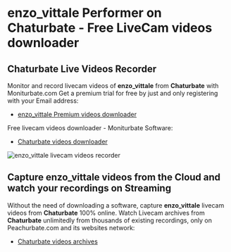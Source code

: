 # enzo_vittale Performer on Chaturbate - Free LiveCam videos downloader

## Chaturbate Live Videos Recorder

Monitor and record livecam videos of **enzo_vittale** from **Chaturbate** with Moniturbate.com
Get a premium trial for free by just and only registering with your Email address:
* [enzo_vittale Premium videos downloader](https://moniturbate.com/request-demo-licence-key.html)

Free livecam videos downloader - Moniturbate Software:
* [Chaturbate videos downloader](https://moniturbate.com/moniturbate-download-software.html)

![enzo_vittale livecam videos recorder](https://peachurnet.com/templates/moniturbate-software.png)


## Capture enzo_vittale videos from the Cloud and watch your recordings on Streaming

Without the need of downloading a software, capture **enzo_vittale** livecam videos from **Chaturbate** 100% online.
Watch Livecam archives from **Chaturbate** unlimitedly from thousands of existing recordings, only on Peachurbate.com and its websites network:
* [Chaturbate videos archives](https://peachurnet.com/)